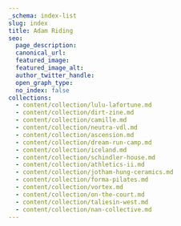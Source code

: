 ```yaml
---
_schema: index-list
slug: index
title: Adam Riding
seo:
  page_description:
  canonical_url:
  featured_image:
  featured_image_alt:
  author_twitter_handle:
  open_graph_type:
  no_index: false
collections:
  - content/collection/lulu-lafortune.md
  - content/collection/dirt-zine.md
  - content/collection/camille.md
  - content/collection/neutra-vdl.md
  - content/collection/ascension.md
  - content/collection/dream-run-camp.md
  - content/collection/iceland.md
  - content/collection/schindler-house.md
  - content/collection/athletics-ii.md
  - content/collection/jotham-hung-ceramics.md
  - content/collection/forma-pilates.md
  - content/collection/vortex.md
  - content/collection/on-the-court.md
  - content/collection/taliesin-west.md
  - content/collection/nan-collective.md
---
```


